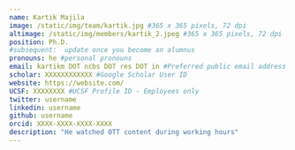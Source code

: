 ```yaml
---
name: Kartik Majila
image: /static/img/team/kartik.jpg #365 x 365 pixels, 72 dpi
altimage: /static/img/members/kartik_2.jpeg #365 x 365 pixels, 72 dpi
position: Ph.D.
#subsequent:  update once you become an alumnus
pronouns: he #personal pronouns
email: kartikm DOT ncbs DOT res DOT in #Preferred public email address
scholar: XXXXXXXXXXXX #Google Scholar User ID
website: https://website.com/
UCSF: XXXXXXXX #UCSF Profile ID - Employees only
twitter: username
linkedin: username
github: username
orcid: XXXX-XXXX-XXXX-XXXX
description: "He watched OTT content during working hours"
---
```

